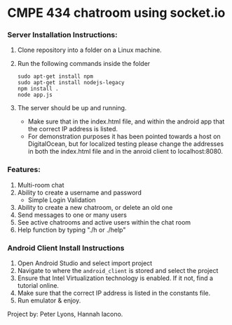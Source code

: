 <h1>CMPE 434 chatroom using socket.io</h1>

<h3>Server Installation Instructions: </h3>

1. Clone repository into a folder on a Linux machine. 
2. Run the following commands inside the folder
	
	```
	sudo apt-get install npm
	sudo apt-get install nodejs-legacy
	npm install .
	node app.js
	```

3. The server should be up and running. 
	- Make sure that in the index.html file, and within the android app that the correct IP address is listed. 
	- For demonstration purposes it has been pointed towards a host on DigitalOcean, but for localized testing please change the addresses in both the index.html file and in the anroid client to localhost:8080.

<h3>Features: </h3>

1. Multi-room chat
2. Ability to create a username and password
	- Simple Login Validation
3. Ability to create a new chatroom, or delete an old one
4. Send messages to one or many users
5. See active chatrooms and active users within the chat room
6. Help function by typing "./h or ./help"


<h3>Android Client Install Instructions </h3>

1. Open Android Studio and select import project
2. Navigate to where the ``` android_client ``` is stored and select the project
3. Ensure that Intel Virtualization technology is enabled. If it not, find a tutorial online.
4. Make sure that the correct IP address is listed in the constants file.
5. Run emulator & enjoy.


Project by: Peter Lyons, Hannah Iacono.
